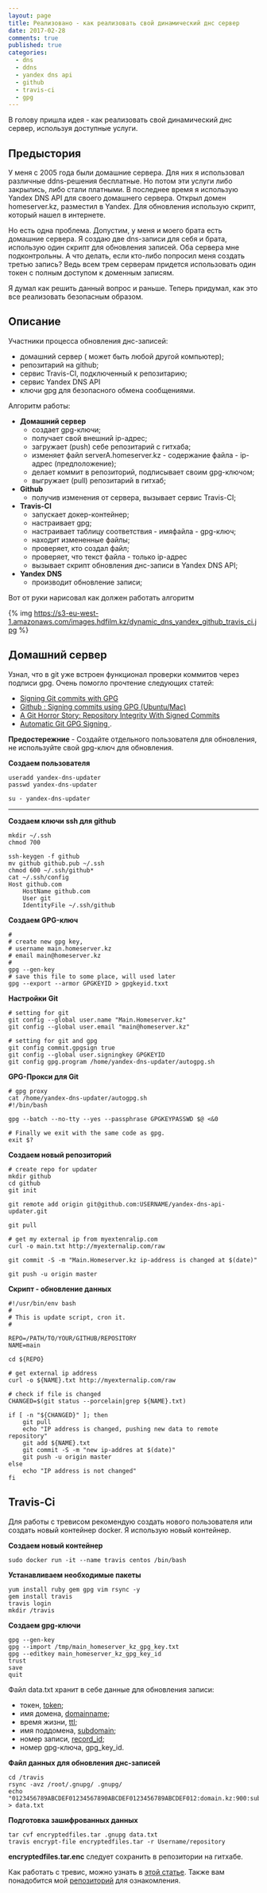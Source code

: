 ```yaml
---
layout: page
title: Реализовано - как реализовать свой динамический днс сервер
date: 2017-02-28
comments: true
published: true
categories:
  - dns
  - ddns
  - yandex dns api
  - github
  - travis-ci
  - gpg
---
```


В голову пришла идея - как реализовать свой динамический днс сервер, используя доступные услуги.
<!--more-->

## Предыстория

У меня с 2005 года были домашние сервера. Для них я использовал различные ddns-решения бесплатные. Но потом эти услуги либо закрылись, либо стали платными. В последнее время я использую Yandex DNS API для своего домашнего сервера. Открыл домен homeserver.kz, разместил в Yandex. Для обновления использую скрипт, который нашел в интернете. 

Но есть одна проблема. Допустим, у меня и моего брата есть домашние сервера. Я создаю две dns-записи для себя и брата, использую один скрипт для обновления записей. Оба сервера мне подконтрольны. А что делать, если кто-либо попросил меня создать третью запись? Ведь всем трем серверам придется использовать один токен с полным доступом к доменным записям.

Я думал как решить данный вопрос и раньше. Теперь придумал, как это все реализовать безопасным образом.

## Описание

Участники процесса обновления днс-записей:

- домашний сервер ( может быть любой другой компьютер);
- репозитарий на github;
- сервис Travis-CI, подключенный к репозитарию;
- сервис Yandex DNS API
- ключи gpg для безопасного обмена сообщениями.

Алгоритм работы:

- ****Домашний сервер****
	- создает gpg-ключи;
	- получает свой внешний ip-адрес;
	- загружает (push) себе репозитарий с гитхаба;
	- изменяет файл serverA.homeserver.kz - содержание файла - ip-адрес (предположение);
	- делает коммит в репозиторий, подписывает своим gpg-ключом;
	- выгружает (pull) репозитарий в гитхаб;
- ****Github****
	- получив изменения от сервера, вызывает сервис Travis-CI;
- ****Travis-CI****
	- запускает докер-контейнер;
	- настраивает gpg;
    - настраивает таблицу соответствия - имяфайла - gpg-ключ; 
    - находит измененные файлы;
    - проверяет, кто создал файл;
    - проверяет, что текст файла - только ip-адрес
    - вызывает скрипт обновления днс-записи в Yandex DNS API;
- ****Yandex DNS****
	- производит обновление записи;
    
Вот от руки нарисовал как должен работать алгоритм

{% img https://s3-eu-west-1.amazonaws.com/images.hdfilm.kz/dynamic_dns_yandex_github_travis_ci.jpg %}

## Домашний сервер

Узнал, что в git уже встроен функционал проверки коммитов через подписи gpg. Очень помогло прочтение следующих статей:

- [Signing Git commits with GPG](https://blog.thibmaekelbergh.be/2016/11/29/signing-git-commits-with-gpg.html)
- [Github : Signing commits using GPG (Ubuntu/Mac)](https://gist.github.com/ankurk91/c4f0e23d76ef868b139f3c28bde057fc)
- [A Git Horror Story: Repository Integrity With Signed Commits](https://mikegerwitz.com/papers/git-horror-story)
- [Automatic Git GPG Signing ](http://oloflarsson.se/automatic-git-gpg-signing/).

****Предостережние**** - Создайте отдельного пользователя для обновления, не используйте свой gpg-ключ для обновления.

****Создаем пользователя****

```
useradd yandex-dns-updater
passwd yandex-dns-updater

su - yandex-dns-updater
```

********
****Создаем ключи ssh для github****

```
mkdir ~/.ssh
chmod 700

ssh-keygen -f github
mv github github.pub ~/.ssh
chmod 600 ~/.ssh/github*
cat ~/.ssh/config
Host github.com
    HostName github.com
    User git
    IdentityFile ~/.ssh/github

```

****Создаем GPG-ключ****

```
#
# create new gpg key,
# username main.homeserver.kz
# email main@homeserver.kz
#
gpg --gen-key
# save this file to some place, will used later
gpg --export --armor GPGKEYID > gpgkeyid.txxt

```

****Настройки Git****

```
# setting for git 
git config --global user.name "Main.Homeserver.kz"
git config --global user.email "main@homeserver.kz"

# setting for git and gpg 
git config commit.gpgsign true
git config --global user.signingkey GPGKEYID
git config gpg.program /home/yandex-dns-updater/autogpg.sh
```

****GPG-Прокси для Git****

```
# gpg proxy 
cat /home/yandex-dns-updater/autogpg.sh
#!/bin/bash

gpg --batch --no-tty --yes --passphrase GPGKEYPASSWD $@ <&0

# Finally we exit with the same code as gpg.
exit $?

```

****Создаем новый репозиторий****

```
# create repo for updater
mkdir github
cd github
git init 

git remote add origin git@github.com:USERNAME/yandex-dns-api-updater.git

git pull 

# get my external ip from myextenralip.com
curl -o main.txt http://myexternalip.com/raw

git commit -S -m "Main.Homeserver.kz ip-address is changed at $(date)"

git push -u origin master

```

****Скрипт - обновление данных****

```
#!/usr/bin/env bash
#
# This is update script, cron it.
#

REPO=/PATH/TO/YOUR/GITHUB/REPOSITORY
NAME=main

cd ${REPO}

# get external ip address
curl -o ${NAME}.txt http://myexternalip.com/raw

# check if file is changed
CHANGED=$(git status --porcelain|grep ${NAME}.txt)

if [ -n "${CHANGED}" ]; then
	git pull
    echo "IP address is changed, pushing new data to remote repository"
	git add ${NAME}.txt
	git commit -S -m "new ip-addres at $(date)"
	git push -u origin master
else
	echo "IP address is not changed"
fi
```

## Travis-Ci
Для работы с тревисом рекомендую создать нового пользователя или создать новый контейнер docker. Я использую новый контейнер.

****Создаем новый контейнер****

```
sudo docker run -it --name travis centos /bin/bash
```

****Устанавливаем необходимые пакеты****

```
yum install ruby gem gpg vim rsync -y
gem install travis
travis login
mkdir /travis
```

****Создаем gpg-ключи****

```
gpg --gen-key
gpg --import /tmp/main_homeserver_kz_gpg_key.txt
gpg --editkey main_homeserver_kz_gpg_key_id
trust
save
quit

```

Файл data.txt хранит в себе данные для обновления записи:

- токен, [token](https://habrahabr.ru/post/129600/);
- имя домена, [domainname](https://habrahabr.ru/post/129600/);
- время жизни, [ttl](https://habrahabr.ru/post/129600/);
- имя поддомена, [subdomain](https://habrahabr.ru/post/129600/);
- номер записи, [record_id](https://habrahabr.ru/post/129600/);
- номер gpg-ключа, gpg_key_id.

****Файл данных для обновления днс-записей****

```
cd /travis
rsync -avz /root/.gnupg/ .gnupg/
echo "0123456789ABCDEF01234567890ABCDEF0123456789ABCDEF012:domain.kz:900:subdomain:record_id:gpg_key_id" > data.txt
```

****Подготовка зашифрованных данных****

```
tar cvf encryptedfiles.tar .gnupg data.txt
travis encrypt-file encryptedfiles.tar -r Username/repository
```

****encryptedfiles.tar.enc**** следует сохранить в репозитории на гитхабе. 

Как работать с тревис, можно узнать в [этой статье](http://www.hdfilm.kz/blog/2017/01/24/Moving-to-GitHub-Travis/). Также вам понадобится мой [репозиторий](https://github.com/Nurmukhamed/yandex-dns-api-updater) для ознакомления.

